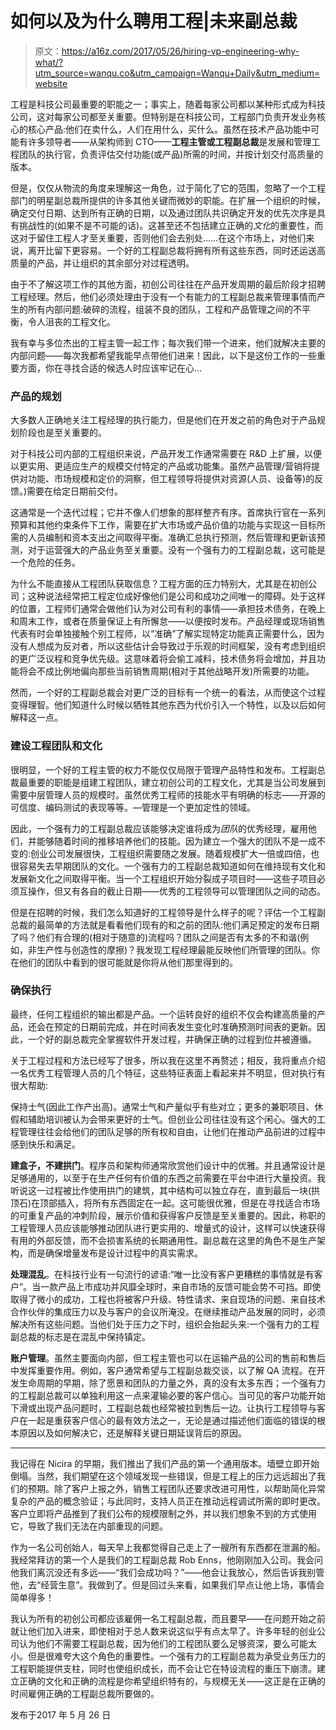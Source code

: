 # 如何以及为什么聘用工程|未来副总裁

> 原文：<https://a16z.com/2017/05/26/hiring-vp-engineering-why-what/?utm_source=wanqu.co&utm_campaign=Wanqu+Daily&utm_medium=website>



工程是科技公司最重要的职能之一；事实上，随着每家公司都以某种形式成为科技公司，这对每家公司都至关重要。但特别是在科技公司，工程部门负责开发业务核心的核心产品:他们在卖什么，人们在用什么，买什么。虽然在技术产品功能中可能有许多领导者——从架构师到 CTO——**工程主管或工程副总裁**是发展和管理工程团队的执行官，负责评估交付功能(或产品)所需的时间，并按计划交付高质量的版本。

但是，仅仅从物流的角度来理解这一角色，过于简化了它的范围，忽略了一个工程部门的明星副总裁所提供的许多其他关键而微妙的职能。在扩展一个组织的时候，确定交付日期、达到所有正确的日期，以及通过团队共识确定开发的优先次序是具有挑战性的(如果不是不可能的话)。这甚至还不包括建立正确的*文化*的重要性，而这对于留住工程人才至关重要，否则他们会去别处……在这个市场上，对他们来说，离开比留下更容易。一个好的工程副总裁将拥有所有这些东西，同时还运送高质量的产品，并让组织的其余部分对过程透明。

由于不了解这项工作的其他方面，初创公司往往在产品开发周期的最后阶段才招聘工程经理。然后，他们必须处理由于没有一个有能力的工程副总裁来管理事情而产生的所有内部问题:破碎的流程，组装不良的团队，工程和产品管理之间的不平衡，令人沮丧的工程文化。

我有幸与多位杰出的工程主管一起工作；每次我们带一个进来，他们就解决主要的内部问题——每次我都希望我能早点带他们进来！因此，以下是这份工作的一些重要方面，你在寻找合适的候选人时应该牢记在心…

### 产品的规划

大多数人正确地关注工程经理的执行能力，但是他们在开发之前的角色对于产品规划阶段也是至关重要的。

对于科技公司内部的工程组织来说，产品开发工作通常需要在 R&D 上扩展，以便以更实用、更适应生产的规模交付特定的产品或功能集。虽然产品管理/营销将提供对功能、市场规模和定价的洞察，但工程领导将提供对资源(人员、设备等)的反馈。)需要在给定日期前交付。

这通常是一个迭代过程；它并不像人们想象的那样整齐有序。首席执行官在一系列预算和其他约束条件下工作，需要在扩大市场或产品价值的功能与实现这一目标所需的人员编制和资本支出之间取得平衡。准确汇总执行预测，然后管理和更新该预测，对于运营强大的产品业务至关重要。没有一个强有力的工程副总裁，这可能是一个危险的任务。

为什么不能直接从工程团队获取信息？工程方面的压力特别大，尤其是在初创公司；这种说法经常把工程定位成好像他们是公司和成功之间唯一的障碍。处于这样的位置，工程师们通常会做他们认为对公司有利的事情——承担技术债务，在晚上和周末工作，或者在质量保证上有所懈怠——以便按时发布。产品经理或现场销售代表有时会单独接触个别工程师，以“准确”了解实现特定功能真正需要什么，因为没有人想成为反对者，所以这些估计会导致过于乐观的时间框架，没有考虑到组织的更广泛议程和竞争优先级。这意味着将会偷工减料，技术债务将会增加，并且功能将会不成比例地偏向那些当前销售周期(相对于其他战略开发)所需要的功能。

然而，一个好的工程副总裁会对更广泛的目标有一个统一的看法，从而使这个过程变得理智。他们知道什么时候以牺牲其他东西为代价引入一个特性，以及以后如何解释这一点。

### 建设工程团队和文化

很明显，一个好的工程主管的权力不能仅仅局限于管理产品特性和发布。工程副总裁最重要的职能是组建工程团队，建立初创公司的工程文化，尤其是当公司发展到需要中层管理人员的规模时。虽然优秀工程师的技能水平有明确的标志——开源的可信度、编码测试的表现等等。—管理是一个更加定性的领域。

因此，一个强有力的工程副总裁应该能够决定谁将成为*团队*的优秀经理，雇用他们，并能够随着时间的推移培养他们的技能。因为建立一个强大的团队不是一成不变的:创业公司发展很快，工程组织需要随之发展。随着规模扩大一倍或四倍，也很容易失去早期团队的文化。一个强有力的工程副总裁知道如何在维持现有文化和发展新文化之间取得平衡。当一个工程组织开始分裂成子项目时——这些子项目必须互操作，但又有各自的截止日期——优秀的工程领导可以管理团队之间的动态。

但是在招聘的时候，我们怎么知道好的工程领导是什么样子的呢？评估一个工程副总裁的最简单的方法就是看看他们现有的和之前的团队:他们满足预定的发布日期了吗？他们有合理的(相对于随意的)流程吗？团队之间是否有太多的不和谐(例如，非生产性与创造性的摩擦)？我发现工程经理最能反映他们所管理的团队。你在他们的团队中看到的很可能就是你将从他们那里得到的。

### 确保执行

最终，任何工程组织的输出都是产品。一个运转良好的组织不仅会构建高质量的产品，还会在预定的日期前完成，并在时间表发生变化时准确预测时间表的更新。因此，一个好的副总裁完全掌握软件开发过程，并确保正确的过程到位并被遵循。

关于工程过程和方法已经写了很多，所以我在这里不再赘述；相反，我将重点介绍一名优秀工程管理人员的几个特征，这些特征表面上看起来并不明显，但对执行有很大帮助:

保持士气(因此工作产出高)。通常士气和产量似乎有些对立；更多的兼职项目、休假和辅助培训被认为会带来更好的士气。但创业公司往往没有这个闲心。强大的工程管理往往会给他们的团队足够的所有权和自由，让他们在推动产品前进的过程中感到快乐和满足。

**建盒子，不建拱门**。程序员和架构师通常欣赏他们设计中的优雅。并且通常设计是足够通用的，以至于在生产任何有价值的东西之前需要在平台中进行大量投资。我听说这一过程被比作使用拱门的建筑，其中结构可以独立存在，直到最后一块(拱顶石)在顶部插入，将所有东西固定在一起。这可能很优雅，但是在寻找适合市场的可重复产品的冲刺阶段，展示价值和获得客户反馈是至关重要的。因此，称职的工程管理人员应该能够推动团队进行更实用的、增量式的设计，这样可以快速获得有用的外部反馈，而不会损害系统的长期通用性。副总裁在这里的角色不是生产架构，而是确保增量发布是设计过程中的真实需求。

**处理混乱**。在科技行业有一句流行的谚语:“唯一比没有客户更糟糕的事情就是有客户”。当一款产品上市成功并风靡全球时，来自市场的反馈可能会势不可挡。即使取得了微小的成功，工程也将被客户升级、特性请求、来自现场的问题、来自技术合作伙伴的集成压力以及与客户的会议所淹没。在继续推动产品发展的同时，必须解决所有这些问题。当他们处于压力之下时，组织会抬起头来:一个强有力的工程副总裁的标志是在混乱中保持镇定。

**账户管理**。虽然主要面向内部，但工程主管也可以在运输产品的公司的售前和售后中发挥重要作用。例如，客户通常希望与工程副总裁交谈，以了解 QA 流程。在开发生命周期的早期，除了愿景和团队的力量之外，真的没有太多东西；一个强有力的工程副总裁可以单独利用这一点来灌输必要的客户信心。当可见的客户功能开始下滑或出现产品问题时，工程副总裁也经常被拉到售后一边。让执行工程领导与客户在一起是重获客户信心的最有效方法之一，无论是通过描述他们面临的错误的根本原因以及如何解决它，还是解释关键日期延误背后的原因。

* * *

我记得在 Nicira 的早期，我们推出了我们产品的第一个通用版本。墙壁立即开始倒塌。当然，我们期望在这个领域发现一些错误，但是工程上的压力远远超出了我们的预期。除了客户上报之外，销售工程团队还要求改进可用性，以帮助简化异常复杂的产品的概念验证；与此同时，支持人员正在推动远程调试所需的即时更改。客户立即将产品推到了我们公布的规模限制之外，并以我们想象不到的方式使用它，导致了我们无法在内部重现的问题。

作为一名公司创始人，每天早上我都觉得自己走上了一艘所有东西都在泄漏的船。我经常拜访的第一个人是我们的工程副总裁 Rob Enns，他刚刚加入公司。我会问他我们离沉没还有多远——“我们会成功吗？”——他会让我放心，然后告诉我别管他，去“经营生意”。我做到了。但是回过头来看，如果我们早点让他上场，事情会简单得多！

我认为所有的初创公司都应该雇佣一名工程副总裁，而且要早——在问题开始之前就让他们加入进来，即使相对于总人数来说这似乎有点太早了。许多年轻的创业公司认为他们不需要工程副总裁，因为他们的工程团队要么足够资深，要么可能太小。但是很难夸大这个角色的重要性。一个强有力的工程副总裁为承受业务压力的工程职能提供支柱，同时也使组织成长，而不会让它在特设流程的重压下崩溃。建立正确的文化和正确的流程是你希望组织特有的，与规模无关——这正是在正确的时间雇佣正确的工程副总裁所要做的。

发布于<time>2017 年 5 月 26 日</time>

